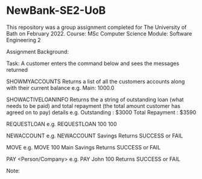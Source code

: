 # NewBank-SE2-UoB
This repository was a group assignment completed for The University of Bath on February 2022.
Course: MSc Computer Science
Module: Software Engineering 2

Assignment Background:

Task:
A customer enters the command below and sees the messages returned 

SHOWMYACCOUNTS
Returns a list of all the customers accounts along with their current balance 
e.g. Main: 1000.0 

SHOWACTIVELOANINFO
Returns the a string of outstanding loan (what needs to be paid) and total repayment (the total amount customer has agreed on to pay)
details
e.g. Outstanding : $3000
Total Repayment : $3590

REQUESTLOAN <Amount> <Days>
e.g. REQUESTLOAN 100 100

NEWACCOUNT <Name>
e.g. NEWACCOUNT Savings
Returns SUCCESS or FAIL

MOVE <Amount> <From> <To>
e.g. MOVE 100 Main Savings 
Returns SUCCESS or FAIL

PAY <Person/Company> <Ammount>
e.g. PAY John 100
Returns SUCCESS or FAIL

Note: 
